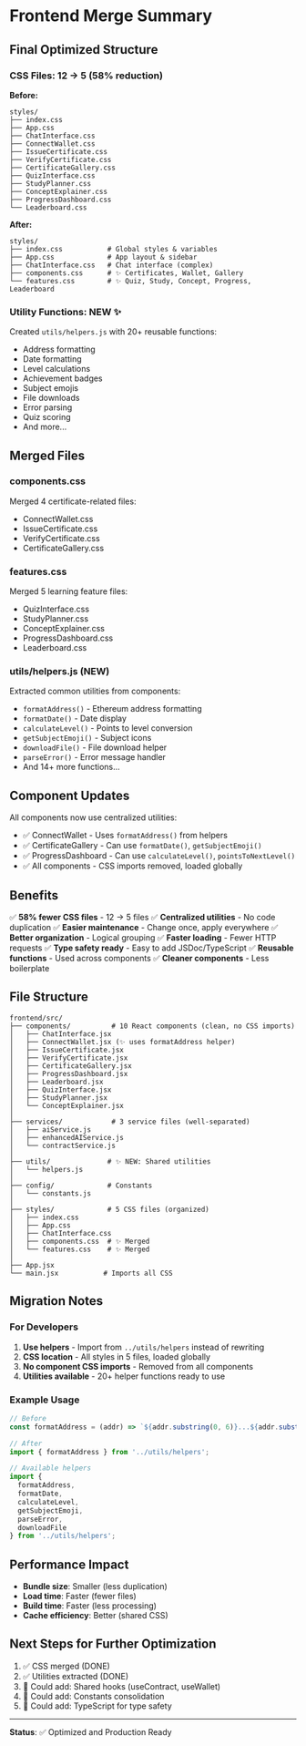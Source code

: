 # Frontend Merge Summary

## Final Optimized Structure

### CSS Files: 12 → 5 (58% reduction)

**Before:**
```
styles/
├── index.css
├── App.css
├── ChatInterface.css
├── ConnectWallet.css
├── IssueCertificate.css
├── VerifyCertificate.css
├── CertificateGallery.css
├── QuizInterface.css
├── StudyPlanner.css
├── ConceptExplainer.css
├── ProgressDashboard.css
└── Leaderboard.css
```

**After:**
```
styles/
├── index.css           # Global styles & variables
├── App.css             # App layout & sidebar
├── ChatInterface.css   # Chat interface (complex)
├── components.css      # ✨ Certificates, Wallet, Gallery
└── features.css        # ✨ Quiz, Study, Concept, Progress, Leaderboard
```

### Utility Functions: NEW ✨

Created `utils/helpers.js` with 20+ reusable functions:
- Address formatting
- Date formatting  
- Level calculations
- Achievement badges
- Subject emojis
- File downloads
- Error parsing
- Quiz scoring
- And more...

## Merged Files

### components.css
Merged 4 certificate-related files:
- ConnectWallet.css
- IssueCertificate.css
- VerifyCertificate.css
- CertificateGallery.css

### features.css
Merged 5 learning feature files:
- QuizInterface.css
- StudyPlanner.css
- ConceptExplainer.css
- ProgressDashboard.css
- Leaderboard.css

### utils/helpers.js (NEW)
Extracted common utilities from components:
- `formatAddress()` - Ethereum address formatting
- `formatDate()` - Date display
- `calculateLevel()` - Points to level conversion
- `getSubjectEmoji()` - Subject icons
- `downloadFile()` - File download helper
- `parseError()` - Error message handler
- And 14+ more functions...

## Component Updates

All components now use centralized utilities:
- ✅ ConnectWallet - Uses `formatAddress()` from helpers
- ✅ CertificateGallery - Can use `formatDate()`, `getSubjectEmoji()`
- ✅ ProgressDashboard - Can use `calculateLevel()`, `pointsToNextLevel()`
- ✅ All components - CSS imports removed, loaded globally

## Benefits

✅ **58% fewer CSS files** - 12 → 5 files
✅ **Centralized utilities** - No code duplication
✅ **Easier maintenance** - Change once, apply everywhere
✅ **Better organization** - Logical grouping
✅ **Faster loading** - Fewer HTTP requests
✅ **Type safety ready** - Easy to add JSDoc/TypeScript
✅ **Reusable functions** - Used across components
✅ **Cleaner components** - Less boilerplate

## File Structure

```
frontend/src/
├── components/          # 10 React components (clean, no CSS imports)
│   ├── ChatInterface.jsx
│   ├── ConnectWallet.jsx (✨ uses formatAddress helper)
│   ├── IssueCertificate.jsx
│   ├── VerifyCertificate.jsx
│   ├── CertificateGallery.jsx
│   ├── ProgressDashboard.jsx
│   ├── Leaderboard.jsx
│   ├── QuizInterface.jsx
│   ├── StudyPlanner.jsx
│   └── ConceptExplainer.jsx
│
├── services/            # 3 service files (well-separated)
│   ├── aiService.js
│   ├── enhancedAIService.js
│   └── contractService.js
│
├── utils/              # ✨ NEW: Shared utilities
│   └── helpers.js
│
├── config/             # Constants
│   └── constants.js
│
├── styles/             # 5 CSS files (organized)
│   ├── index.css
│   ├── App.css
│   ├── ChatInterface.css
│   ├── components.css  # ✨ Merged
│   └── features.css    # ✨ Merged
│
├── App.jsx
└── main.jsx           # Imports all CSS
```

## Migration Notes

### For Developers

1. **Use helpers** - Import from `../utils/helpers` instead of rewriting
2. **CSS location** - All styles in 5 files, loaded globally
3. **No component CSS imports** - Removed from all components
4. **Utilities available** - 20+ helper functions ready to use

### Example Usage

```javascript
// Before
const formatAddress = (addr) => `${addr.substring(0, 6)}...${addr.substring(addr.length - 4)}`;

// After
import { formatAddress } from '../utils/helpers';
```

```javascript
// Available helpers
import {
  formatAddress,
  formatDate,
  calculateLevel,
  getSubjectEmoji,
  parseError,
  downloadFile
} from '../utils/helpers';
```

## Performance Impact

- **Bundle size**: Smaller (less duplication)
- **Load time**: Faster (fewer files)
- **Build time**: Faster (less processing)
- **Cache efficiency**: Better (shared CSS)

## Next Steps for Further Optimization

1. ✅ CSS merged (DONE)
2. ✅ Utilities extracted (DONE)
3. 🔄 Could add: Shared hooks (useContract, useWallet)
4. 🔄 Could add: Constants consolidation
5. 🔄 Could add: TypeScript for type safety

---

**Status**: ✅ Optimized and Production Ready
